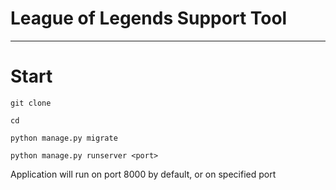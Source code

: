 # League of Legends Support Tool
---


# Start 

```
git clone

cd 

python manage.py migrate

python manage.py runserver <port>

```

Application will run on port 8000 by default, or on specified port
